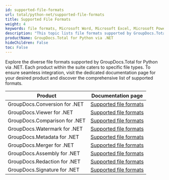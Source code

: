 ```yaml
---
id: supported-file-formats
url: total/python-net/supported-file-formats
title: Supported File Formats
weight: 4
keywords: file formats, Microsoft Word, Microsoft Excel, Microsoft PowerPoint, PDF, HTML, Python Script, TAR, ZIP, DWG
description: "This topic lists file formats supported by GroupDocs.Total for Python via .NET."
productName: GroupDocs.Total for Python via .NET
hideChildren: False
toc: False
---
```


Explore the diverse file formats supported by GroupDocs.Total for Python via .NET. Each product within the suite caters to specific file types. To ensure seamless integration, visit the dedicated documentation page for your desired product and discover the comprehensive list of supported formats.

| Product | Documentation page|
| --- | --- |
| GroupDocs.Conversion&nbsp;for&nbsp;.NET | [Supported file formats](https://docs.groupdocs.com/conversion/python-net/supported-file-formats/) |
| GroupDocs.Viewer&nbsp;for&nbsp;.NET | [Supported file formats](https://docs.groupdocs.com/viewer/python-net/supported-document-formats/) |
| GroupDocs.Comparison&nbsp;for&nbsp;.NET | [Supported file formats](https://docs.groupdocs.com/comparison/python-net/supported-document-formats/) |
| GroupDocs.Watermark&nbsp;for&nbsp;.NET | [Supported file formats](https://docs.groupdocs.com/watermark/python-net/supported-document-formats/) |
| GroupDocs.Metadata&nbsp;for&nbsp;.NET | [Supported file formats](https://docs.groupdocs.com/metadata/python-net/supported-document-formats/) |
| GroupDocs.Merger&nbsp;for&nbsp;.NET | [Supported file formats](https://docs.groupdocs.com/merger/python-net/supported-document-formats/) |
| GroupDocs.Assembly&nbsp;for&nbsp;.NET | [Supported file formats](https://docs.groupdocs.com/assembly/python-net/supported-document-formats/) |
| GroupDocs.Redaction&nbsp;for&nbsp;.NET | [Supported file formats](https://docs.groupdocs.com/redaction/python-net/supported-document-formats/) |
| GroupDocs.Signature&nbsp;for&nbsp;.NET | [Supported file formats](https://docs.groupdocs.com/signature/python-net/supported-file-formats/) |
